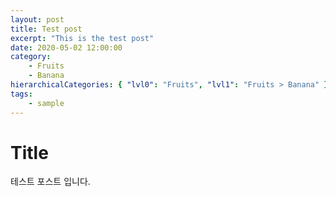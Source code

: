 ```yaml
---
layout: post
title: Test post
excerpt: "This is the test post"
date: 2020-05-02 12:00:00
category:
    - Fruits
    - Banana
hierarchicalCategories: { "lvl0": "Fruits", "lvl1": "Fruits > Banana" }
tags:
    - sample
---
```


# Title

테스트 포스트 입니다.
